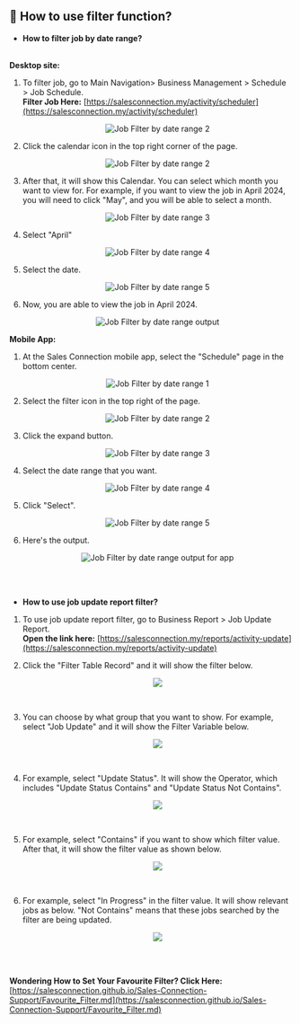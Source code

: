 
## 🧾 How to use filter function?

- **How to filter job by date range?**<br><br>

**Desktop site:**<br>

 1. To filter job, go to Main Navigation> Business Management > Schedule > Job Schedule.<br>
   **Filter Job Here:** [https://salesconnection.my/activity/scheduler](https://salesconnection.my/activity/scheduler)

    <p align="center">
      <img src="img/Job_Filter_by_date_range_step_1.png" alt="Job Filter by date range 2">
    </p>


 2. Click the calendar icon in the top right corner of the page.

    <p align="center">
       <img src="img/Job_Filter_by_date_range_step_2.png" alt="Job Filter by date range 2">
    </p>

 3. After that, it will show this Calendar. You can select which month you want to view for. For example, if you want to view the job in April 2024, you will need to click "May", and you will be able to select a month.

    <p align="center">
      <img src="img/Job_Filter_by_date_range_step_3.png" alt="Job Filter by date range 3">
    </p>   

 4. Select "April"

    <p align="center">
      <img src="img/Job_Filter_by_date_range_step_4.png" alt="Job Filter by date range 4">
    </p>

 5. Select the date.

    <p align="center">
      <img src="img/Job_Filter_by_date_range_step_5.png" alt="Job Filter by date range 5">
    </p>

 6. Now, you are able to view the job in April 2024.

    <p align="center">
      <img src="img/Job_Filter_by_date_range_output.png" alt="Job Filter by date range output">
    </p>

**Mobile App:**<br>
  1. At the Sales Connection mobile app, select the "Schedule" page in the bottom center.

     <p align="center">
       <img src="img/App_Job_Filter_by_date_range_step_1.png" alt="Job Filter by date range 1">
     </p>
     
  2. Select the filter icon in the top right of the page.<br>

     <p align="center">
       <img src="img/App_Job_Filter_by_date_range_step_2.png" alt="Job Filter by date range 2">
     </p>

  3. Click the expand button.

     <p align="center">
       <img src="img/App_Job_Filter_by_date_range_step_3.png" alt="Job Filter by date range 3">
     </p>

  4. Select the date range that you want.

     <p align="center">
       <img src="img/App_Job_Filter_by_date_range_step_4.png" alt="Job Filter by date range 4">
     </p>

  5. Click "Select".

     <p align="center">
       <img src="img/App_Job_Filter_by_date_range_step_5.png" alt="Job Filter by date range 5">
     </p>

  6. Here's the output.

     <p align="center">
       <img src="img/App_Job_Filter_by_date_range_output.png" alt="Job Filter by date range output for app">
     </p>
     <br><br>

- **How to use job update report filter?**<br>

1. To use job update report filter, go to Business Report > Job Update Report.<br>
   **Open the link here:** [https://salesconnection.my/reports/activity-update](https://salesconnection.my/reports/activity-update)

2. Click the "Filter Table Record" and it will show the filter below.

   <p align="center">
     <img src="img/Job_Update_Report_Filter_Step_2.png">
   </p><br>

3. You can choose by what group that you want to show. For example, select "Job Update" and it will show the Filter Variable below.<br>

   <p align="center">
     <img src="img/Job_Update_Report_Filter_Step_3.png">
   </p><br>

4. For example, select "Update Status". It will show the Operator, which includes "Update Status Contains" and "Update Status Not Contains".

   <p align="center">
     <img src="img/Job_Update_Report_Filter_Step_4.png">
   </p><br>

5. For example, select "Contains" if you want to show which filter value. After that, it will show the filter value as shown below.

   <p align="center">
     <img src="img/Job_Update_Report_Filter_Step_5.png">
   </p><br>

6. For example, select "In Progress" in the filter value. It will show relevant jobs as below. "Not Contains" means that these jobs searched by the filter are being updated.

   <p align="center">
     <img src="img/Job_Update_Report_Filter_Result.png">
   </p><br><br>

**Wondering How to Set Your Favourite Filter? Click Here:** [https://salesconnection.github.io/Sales-Connection-Support/Favourite_Filter.md](https://salesconnection.github.io/Sales-Connection-Support/Favourite_Filter.md)
